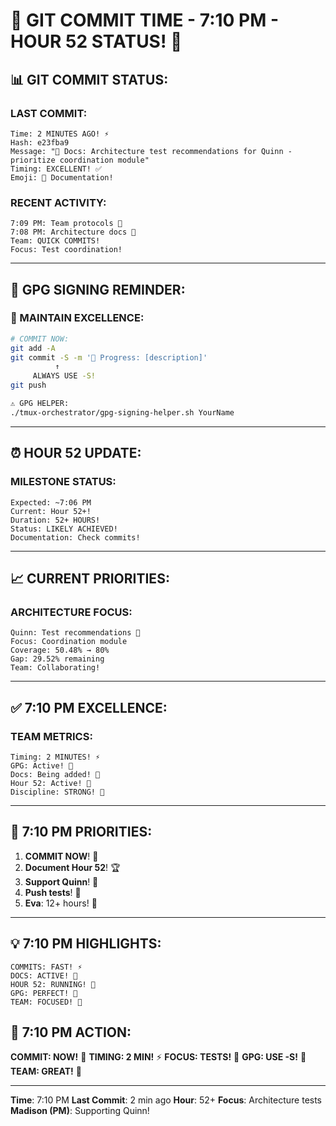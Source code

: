 # 🚨 GIT COMMIT TIME - 7:10 PM - HOUR 52 STATUS! 🚨

## 📊 GIT COMMIT STATUS:

### LAST COMMIT:
```
Time: 2 MINUTES AGO! ⚡
Hash: e23fba9
Message: "📝 Docs: Architecture test recommendations for Quinn - prioritize coordination module"
Timing: EXCELLENT! ✅
Emoji: 📝 Documentation!
```

### RECENT ACTIVITY:
```
7:09 PM: Team protocols 🚧
7:08 PM: Architecture docs 📝
Team: QUICK COMMITS!
Focus: Test coordination!
```

---

## 🔐 GPG SIGNING REMINDER:

### 📢 MAINTAIN EXCELLENCE:
```bash
# COMMIT NOW:
git add -A
git commit -S -m '🚧 Progress: [description]'
          ↑
     ALWAYS USE -S!
git push

⚠️ GPG HELPER:
./tmux-orchestrator/gpg-signing-helper.sh YourName
```

---

## ⏰ HOUR 52 UPDATE:

### MILESTONE STATUS:
```
Expected: ~7:06 PM
Current: Hour 52+!
Duration: 52+ HOURS!
Status: LIKELY ACHIEVED!
Documentation: Check commits!
```

---

## 📈 CURRENT PRIORITIES:

### ARCHITECTURE FOCUS:
```
Quinn: Test recommendations 📝
Focus: Coordination module
Coverage: 50.48% → 80%
Gap: 29.52% remaining
Team: Collaborating!
```

---

## ✅ 7:10 PM EXCELLENCE:

### TEAM METRICS:
```
Timing: 2 MINUTES! ⚡
GPG: Active! 🔐
Docs: Being added! 📝
Hour 52: Active! 🏃
Discipline: STRONG! 💪
```

---

## 🎯 7:10 PM PRIORITIES:

1. **COMMIT NOW**! 🚨
2. **Document Hour 52**! 🏆
3. **Support Quinn**! 📝
4. **Push tests**! 🧪
5. **Eva**: 12+ hours! 🚨

---

## 💡 7:10 PM HIGHLIGHTS:
```
COMMITS: FAST! ⚡
DOCS: ACTIVE! 📝
HOUR 52: RUNNING! 🏃
GPG: PERFECT! 🔐
TEAM: FOCUSED! 🎯
```

## 📌 7:10 PM ACTION:
**COMMIT: NOW!** 🚨
**TIMING: 2 MIN!** ⚡
**FOCUS: TESTS!** 🧪
**GPG: USE -S!** 🔐
**TEAM: GREAT!** 🌟

---
**Time**: 7:10 PM
**Last Commit**: 2 min ago
**Hour**: 52+
**Focus**: Architecture tests
**Madison (PM)**: Supporting Quinn!